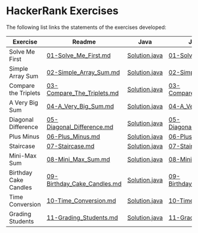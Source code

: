 # HackerRank Exercises

The following list links the statements of the exercises developed:

| Exercise | Readme | Java | JavaScript | Python | TypeScript |
| -------- | ------ | ---- | ---------- | ------ | ---------- |
| Solve Me First | [01-Solve_Me_First.md](./DOC/01-Solve_Me_First.md) | [Solution.java](Java/01SolveMeFirst/src/main/java/solution/Solution.java) | [01-Solve_Me_First.js](./JavaScript/01-Solve_Me_First.js) | [01-Solve_Me_First.py](./Python/01-Solve_Me_First.py) | [01-Solve_Me_First.ts](./TypeScript/src/01-Solve_Me_First.ts) |
| Simple Array Sum | [02-Simple_Array_Sum.md](DOC/02-Simple_Array_Sum.md) | [Solution.java](Java/02SimpleArraySum/src/main/java/solution/Solution.java) | [02-Simple_Array_Sum.js](JavaScript/02-Simple_Array_Sum.js) | [02-Simple_Array_Sum.py](Python/02-Simple_Array_Sum.py) | [02-Simple_Array_Sum.ts](TypeScript/src/02-Simple_Array_Sum.ts) |
| Compare the Triplets | [03-Compare_The_Triplets.md](DOC/03-Compare_The_Triplets.md) | [Solution.java](Java/03CompareTheTriplets/src/main/java/solution/Solution.java) | [03-Compare_The_Triplets.js](JavaScript/03-Compare_The_Triplets.js) | [03-Compare_The_Triplets.py](Python/03-Compare_The_Triplets.py) | [03_CompareTriplets.ts](TypeScript/src/03-Compare_The_Triplets.ts) |
| A Very Big Sum | [04-A_Very_Big_Sum.md](DOC/04-A_Very_Big_Sum.md) | [Solution.java](Java/04AVeryBigSum/src/main/java/solution/Solution.java) | [04-A_Very_Big_Sum.js](JavaScript/04-A_Very_Big_Sum.js) | [04-A_Very_Big_Sum.py](Python/04-A_Very_Big_Sum.py) | [04-A_Very_Big_Sum.ts](TypeScript/src/04-A_Very_Big_Sum.ts) |
| Diagonal Difference | [05-Diagonal_Difference.md](DOC/05-Diagonal_Difference.md) | [Solution.java](Java/05DiagonalDifference/src/main/java/solution/Solution.java) | [05-Diagonal_Difference.js](JavaScript/05-Diagonal_Difference.js) | [05-Diagonal_Difference.py](Python/05-Diagonal_Difference.py) | [05-Diagonal_Difference.ts](TypeScript/src/05-Diagonal_Difference.ts) |
| Plus Minus | [06-Plus_Minus.md](DOC/06-Plus_Minus.md) | [Solution.java](Java/06PlusMinus/src/main/java/solution/Solution.java) | [06-Plus_Minus.js](JavaScript/06-Plus_Minus.js) | [06-Plus_Minus.py](Python/06-Plus_Minus.py) | [06-Plus_Minus.ts](TypeScript/src/06-Plus_Minus.ts) |
| Staircase | [07-Staircase.md](DOC/07-Staircase.md) | [Solution.java](Java/07Staircase/src/main/java/solution/Solution.java) | [07-Staircase.js](JavaScript/07-Staircase.js) | [07-Staircase.py](Python/07-Staircase.py) | [07-Staircase.js](TypeScript/src/07-Staircase.ts) |
| Mini-Max Sum | [08-Mini_Max_Sum.md](DOC/08-Mini_Max_Sum.md) | [Solution.java](Java/08MiniMaxSum/src/main/java/solution/Solution.java) | [08-Mini_Max_Sum.js](JavaScript/08-Mini_Max_Sum.js) | [08-Mini_Max_Sum.py](Python/08-Mini_Max_Sum.py) | [08-Mini_Max_Sum.ts](TypeScript/src/08-Mini_Max_Sum.ts) |
| Birthday Cake Candles | [09-Birthday_Cake_Candles.md](DOC/09-Birthday_Cake_Candles.md) | [Solution.java](Java/09BirthdayCakeCandles/src/main/java/solution/Solution.java) | [09-Birthday_Cake_Candles.js](JavaScript/09-Birthday_Cake_Candles.js) | [09-Birthday_Cake_Candles.py](Python/09-Birthday_Cake_Candles.py) | [09-Birthday_Cake_Candles.ts](TypeScript/src/09-Birthday_Cake_Candles.ts) |
| Time Conversion | [10-Time_Conversion.md](DOC/10-Time_Conversion.md) | [Solution.java](Java/10TimeConversion/src/main/java/solution/Solution.java) | [10-Time_Conversion,js](JavaScript/10-Time_Conversion.js) | [10-Time_Conversion.py](Python/10-Time_Conversion.py) | [10-Time_Conversion.ts](TypeScript/src/10-Time_Conversion.ts) |
| Grading Students | [11-Grading_Students.md](DOC/11-Grading_Students.md) | [Solution.java](Java/11GradingStudents/src/Solution.java) | [11-Grading_Students.js](JavaScript/11-Grading_Students.js) | [11-Grading_Students.py](Python/11-Grading_Students.py) | [11-Grading_Students.ts](TypeScript/src/11-Grading_Students.ts) |
